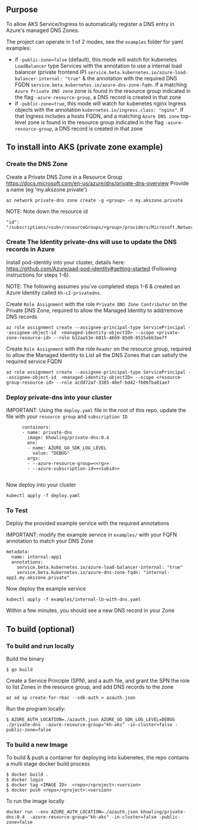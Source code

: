 ## Purpose

To allow AKS Service/Ingress to automatically register a DNS entry in Azure's managed DNS Zones.

The project can operate in 1 of 2 modes, see the `examples` folder for yaml examples:
 * if `-public-zone=false` (default), this mode will watch for kubenetes `LoadBalancer` type Services with the annotation to use a internal load balancer (private frontend IP) `service.beta.kubernetes.io/azure-load-balancer-internal: "true"` & the annotation with the required DNS FQDN `service.beta.kubernetes.io/azure-dns-zone-fqdn`.  If a matching `Azure Private DNS zone` zone is found in the resource group indicated in the flag `-azure-resource-group`, a DNS record is created in that zone
 * if `-public-zone=true`, this mode will watch for kubenetes nginx Ingress objects with the annotation  `kubernetes.io/ingress.class: "nginx"`.  If that Ingress includes a hosts FQDN, and a matching `Azure DNS zone` top-level zone is found in the resource group indicated in the flag `-azure-resource-group`, a DNS record is created in that zone


## To install into AKS (private zone example)

### Create the DNS Zone

Create a Private DNS Zone in a Resource Group https://docs.microsoft.com/en-us/azure/dns/private-dns-overview
Provide a name (eg 'my.akszone.private')

```
az network private-dns zone create -g <group> -n my.akszone.private
```

NOTE: Note down the resource id
```
"id": "/subscriptions/<sub>/resourceGroups/<group>/providers/Microsoft.Network/privateDnsZones/<zone>",
```

### Create The Identity private-dns will use to update the DNS records in Azure

Install pod-identity into your cluster, details here: https://github.com/Azure/aad-pod-identity#getting-started
(Following instructions for steps 1-6).  

NOTE: The following assumes you've completed steps 1-6 & created an Azure Identity called `kh-c2-privatedns`.


Create `Role Assignment` with the role `Private DNS Zone Contributor` on the Private DNS Zone, required to allow the Managed Identity to add/remove DNS records

```
az role assignment create --assignee-principal-type ServicePrincipal --assignee-object-id  <managed-identity-objectID> --scope <private-zone-resource-id> --role b12aa53e-6015-4669-85d0-8515ebb3ae7f
```


Create `Role Assignment` with the role `Reader` on the resource group, required to allow the Managed Identity to List all the DNS Zones that can satisfy the required service FQDN

```
az role assignment create --assignee-principal-type ServicePrincipal --assignee-object-id  <managed-identity-objectID> --scope <resource-group-resource-id> --role acdd72a7-3385-48ef-bd42-f606fba81ae7
```

### Deploy private-dns into your cluster


IMPORTANT: Using the `deploy.yaml` file in the root of this repo, update the file with your `resource group` and `subscription ID`

```
      containers:
      - name: private-dns
        image: khowling/private-dns:0.4
        env:
        - name: AZURE_GO_SDK_LOG_LEVEL
          value: "DEBUG"
        args:
        - --azure-resource-group=<<rg>>
        - --azure-subscription-id=<<subid>>
        
```

Now deploy into your cluster

```
kubectl apply -f deploy.yaml
```


### To Test

Deploy the provided example service with the required annotations 

IMPORTANT: modify the example service in `examples/` with your FQFN annotation to match your DNS Zone
```
metadata:
  name: internal-app1
  annotations:
    service.beta.kubernetes.io/azure-load-balancer-internal: "true"
    service.beta.kubernetes.io/azure-dns-zone-fqdn: "internal-app1.my.akszone.private"
```

Now deploy the example service

```
kubectl apply -f examples/internal-lb-with-dns.yaml
```

Within a few minutes, you should see a new DNS record in your Zone


## To build (optional)

### To build and run locally

Build the binary
```
$ go build
```

Create a Service Principle (SPN), and a auth file, and grant the SPN the role to list Zones in the resource group, and add DNS records to the zone
```
az ad sp create-for-rbac --sdk-auth > azauth.json
```

Run the program locally:

```
$ AZURE_AUTH_LOCATION=./azauth.json AZURE_GO_SDK_LOG_LEVEL=DEBUG ./private-dns  -azure-resource-group="kh-aks" -in-cluster=false -public-zone=false
```

### To build a new Image

To build & push a container for deploying into kubenetes, the repo contains a multi stage docker build process 

```
$ docker build .
$ docker login
$ docker tag <IMAGE ID>  <repo>/<project>:<version>
$ docker push <repo>/<project>:<version>
```

To run the image locally

```
docker run --env AZURE_AUTH_LOCATION=./azauth.json khowling/private-dns:0.4  -azure-resource-group="kh-aks" -in-cluster=false -public-zone=false
```
